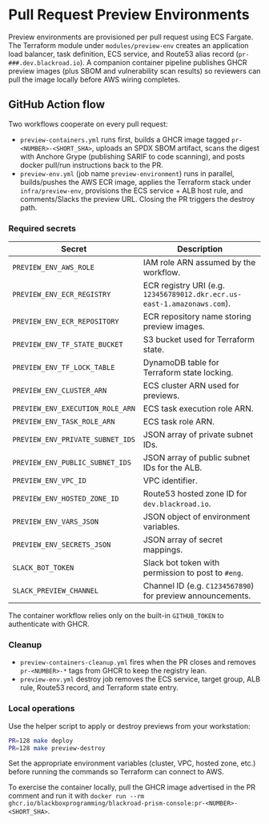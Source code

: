 # Pull Request Preview Environments

Preview environments are provisioned per pull request using ECS Fargate. The Terraform module under `modules/preview-env` creates an application load balancer, task definition, ECS service, and Route53 alias record (`pr-###.dev.blackroad.io`). A companion container pipeline publishes GHCR preview images (plus SBOM and vulnerability scan results) so reviewers can pull the image locally before AWS wiring completes.

## GitHub Action flow

Two workflows cooperate on every pull request:

- `preview-containers.yml` runs first, builds a GHCR image tagged `pr-<NUMBER>-<SHORT_SHA>`, uploads an SPDX SBOM artifact, scans the digest with Anchore Grype (publishing SARIF to code scanning), and posts docker pull/run instructions back to the PR.
- `preview-env.yml` (job name `preview-environment`) runs in parallel, builds/pushes the AWS ECR image, applies the Terraform stack under `infra/preview-env`, provisions the ECS service + ALB host rule, and comments/Slacks the preview URL. Closing the PR triggers the destroy path.

### Required secrets

| Secret | Description |
| ------ | ----------- |
| `PREVIEW_ENV_AWS_ROLE` | IAM role ARN assumed by the workflow. |
| `PREVIEW_ENV_ECR_REGISTRY` | ECR registry URI (e.g. `123456789012.dkr.ecr.us-east-1.amazonaws.com`). |
| `PREVIEW_ENV_ECR_REPOSITORY` | ECR repository name storing preview images. |
| `PREVIEW_ENV_TF_STATE_BUCKET` | S3 bucket used for Terraform state. |
| `PREVIEW_ENV_TF_LOCK_TABLE` | DynamoDB table for Terraform state locking. |
| `PREVIEW_ENV_CLUSTER_ARN` | ECS cluster ARN used for previews. |
| `PREVIEW_ENV_EXECUTION_ROLE_ARN` | ECS task execution role ARN. |
| `PREVIEW_ENV_TASK_ROLE_ARN` | ECS task role ARN. |
| `PREVIEW_ENV_PRIVATE_SUBNET_IDS` | JSON array of private subnet IDs. |
| `PREVIEW_ENV_PUBLIC_SUBNET_IDS` | JSON array of public subnet IDs for the ALB. |
| `PREVIEW_ENV_VPC_ID` | VPC identifier. |
| `PREVIEW_ENV_HOSTED_ZONE_ID` | Route53 hosted zone ID for `dev.blackroad.io`. |
| `PREVIEW_ENV_VARS_JSON` | JSON object of environment variables. |
| `PREVIEW_ENV_SECRETS_JSON` | JSON array of secret mappings. |
| `SLACK_BOT_TOKEN` | Slack bot token with permission to post to `#eng`. |
| `SLACK_PREVIEW_CHANNEL` | Channel ID (e.g. `C1234567890`) for preview announcements. |

The container workflow relies only on the built-in `GITHUB_TOKEN` to authenticate with GHCR.

### Cleanup

- `preview-containers-cleanup.yml` fires when the PR closes and removes `pr-<NUMBER>-*` tags from GHCR to keep the registry lean.
- `preview-env.yml` destroy job removes the ECS service, target group, ALB rule, Route53 record, and Terraform state entry.

### Local operations

Use the helper script to apply or destroy previews from your workstation:

```bash
PR=128 make deploy
PR=128 make preview-destroy
```

Set the appropriate environment variables (cluster, VPC, hosted zone, etc.) before running the commands so Terraform can connect to AWS.

To exercise the container locally, pull the GHCR image advertised in the PR comment and run it with `docker run --rm ghcr.io/blackboxprogramming/blackroad-prism-console:pr-<NUMBER>-<SHORT_SHA>`.
